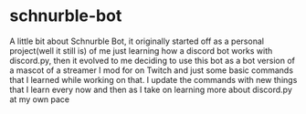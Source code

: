 # schnurble-bot

A little bit about Schnurble Bot, it originally started off as a personal project(well it still is) of me just learning how a discord bot works with discord.py, then it evolved to me deciding to use this bot as a bot version of a mascot of a streamer I mod for on Twitch and just some basic commands that I learned while working on that. I update the commands with new things that I learn every now and then as I take on learning more about discord.py at my own pace
